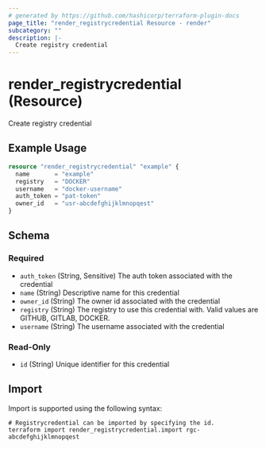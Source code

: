 ```yaml
---
# generated by https://github.com/hashicorp/terraform-plugin-docs
page_title: "render_registrycredential Resource - render"
subcategory: ""
description: |-
  Create registry credential
---
```


# render_registrycredential (Resource)

Create registry credential

## Example Usage

```terraform
resource "render_registrycredential" "example" {
  name       = "example"
  registry   = "DOCKER"
  username   = "docker-username"
  auth_token = "pat-token"
  owner_id   = "usr-abcdefghijklmnopqest"
}
```

<!-- schema generated by tfplugindocs -->
## Schema

### Required

- `auth_token` (String, Sensitive) The auth token associated with the credential
- `name` (String) Descriptive name for this credential
- `owner_id` (String) The owner id associated with the credential
- `registry` (String) The registry to use this credential with. Valid values are GITHUB, GITLAB, DOCKER.
- `username` (String) The username associated with the credential

### Read-Only

- `id` (String) Unique identifier for this credential

## Import

Import is supported using the following syntax:

```shell
# Registrycredential can be imported by specifying the id.
terraform import render_registrycredential.import rgc-abcdefghijklmnopqest
```
